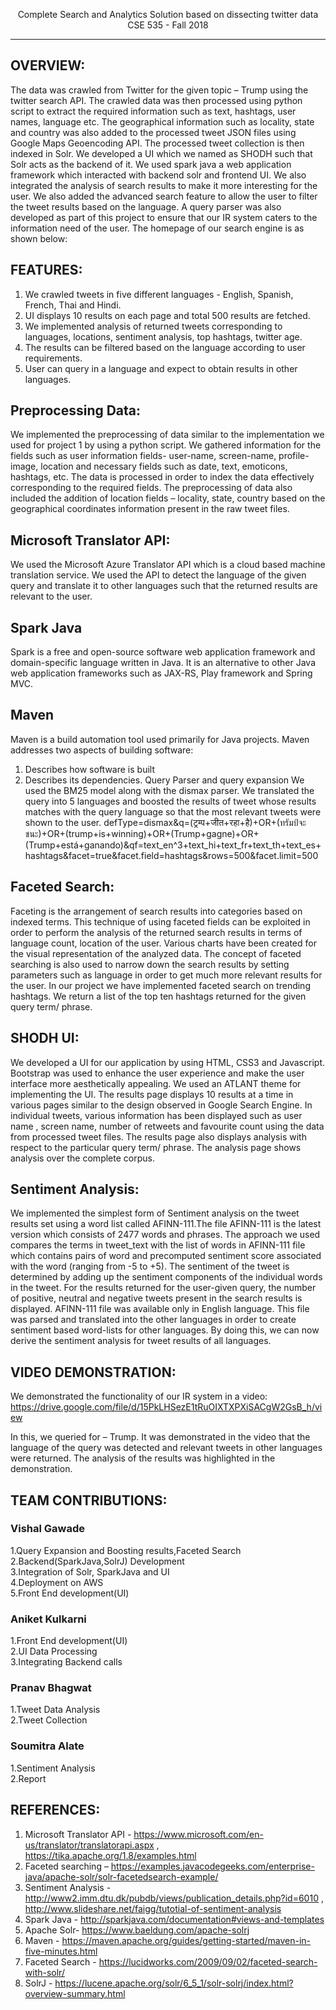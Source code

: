 <p align="center"Information Retrieval</br>Complete Search and Analytics Solution based on dissecting twitter data</br>CSE 535 - Fall 2018 </p>

------

OVERVIEW:
------
The data was crawled from Twitter for the given topic – Trump using the twitter search API. The crawled data was then processed using python script to extract the required information such as text, hashtags, user names, language etc. The geographical information such as locality, state and country was also added to the processed tweet JSON files using Google Maps Geoencoding API. The processed tweet collection is then indexed in Solr. We developed a UI which we named as SHODH such that Solr acts as the backend of it. We used spark java a web application framework which interacted with backend solr and frontend UI. We also integrated the analysis of search results to make it more interesting for the user. We also added the advanced search feature to allow the user to filter the tweet results based on the language. A query parser was also developed as part of this project to ensure that our IR system caters to the information need of the user. The homepage of our search engine is as shown below: 

FEATURES:
-------
1)	We crawled tweets in five different languages - English, Spanish, French, Thai and Hindi.	 
2)	UI displays 10 results on each page and total 500 results are fetched.
3)	We implemented analysis of returned tweets corresponding to languages, locations, sentiment analysis, top hashtags, twitter age. 	 
4)	The results can be filtered based on the language according to user requirements.	
5)	User can query in a language and expect to obtain results in other languages.	

Preprocessing Data:
-------
We implemented the preprocessing of data similar to the implementation we used for project 1 by using a python script. We gathered information for the fields such as user information fields- user-name, screen-name, profile-image, location and necessary fields such as date, text, emoticons, hashtags, etc. The data is processed in order to index the data effectively corresponding to the required fields. The preprocessing of data also included the addition of location fields – locality, state, country based on the geographical coordinates information present in the raw tweet files. 

Microsoft Translator API: 
-------
We used the Microsoft Azure Translator API  which is a cloud based machine translation service. We used the API to detect the language of the given query and translate it to other languages such that the returned results are relevant to the user.

Spark Java
--------
Spark is a free and open-source software web application framework and domain-specific language written in Java. It is an alternative to other Java web application frameworks such as JAX-RS, Play framework and Spring MVC. 
	
Maven
--------
Maven is a build automation tool used primarily for Java projects. Maven addresses two aspects of building software: 
1) Describes how software is built
2) Describes its dependencies.
Query Parser and query expansion
We used the BM25 model along with the dismax parser. We translated the query into 5 languages and boosted the results of tweet whose results matches with the query language so that the most relevant tweets were shown to the user.
defType=dismax&q=(ट्रम्प+जीत+रहा+है)+OR+(ทรัมป์จะชนะ)+OR+(trump+is+winning)+OR+(Trump+gagne)+OR+(Trump+está+ganando)&qf=text_en^3+text_hi+text_fr+text_th+text_es+hashtags&facet=true&facet.field=hashtags&rows=500&facet.limit=500

Faceted Search: 
---------
Faceting is the arrangement of search results into categories based on indexed terms. This technique of using faceted fields can be exploited in order to perform the analysis of the returned search results in terms of language count, location of the user. Various charts have been created for the visual representation of the analyzed data. The concept of faceted searching is also used to narrow down the search results by setting parameters such as language in order to get much more relevant results for the user. In our project we have implemented faceted search on trending hashtags. We return a list of the top ten hashtags returned for the given query term/ phrase.
  
SHODH UI: 
---------
We developed a UI for our application by using HTML, CSS3 and Javascript. Bootstrap was used to enhance the user experience and make the user interface more aesthetically appealing. We used an ATLANT theme for implementing the UI. The results page displays 10 results at a time in various pages similar to the design observed in Google Search Engine. In individual tweets, various information has been displayed such as user name , screen name, number of retweets and favourite count using the data from processed tweet files. The results page also displays analysis with respect to the particular query term/ phrase. The analysis page shows analysis over the complete corpus.

 
Sentiment Analysis: 
-----------
We implemented the simplest form of Sentiment analysis on the tweet results set using a word list called AFINN-111.The file AFINN-111 is the latest version which consists of 2477 words and phrases. The approach we used compares the terms in tweet_text with the list of words in AFINN-111 file which contains pairs of word and precomputed sentiment score associated with the word (ranging from -5 to +5). The sentiment of the tweet is determined by adding up the sentiment components of the individual words in the tweet. For the results returned for the user-given query, the number of positive, neutral and negative tweets present in the search results is displayed.  AFINN-111 file was available only in English language. This file was parsed and translated into the other languages in order to create sentiment based word-lists for other languages. By doing this, we can now derive the sentiment analysis for tweet results of all languages.

VIDEO DEMONSTRATION: 
----------
We demonstrated the functionality of our IR system in a video: 
https://drive.google.com/file/d/15PkLHSezE1tRuOIXTXPXiSACgW2GsB_h/view
 
In this, we queried for – Trump. It was demonstrated in the video that the language of the query was detected and relevant tweets in other languages were returned. The analysis of the results was highlighted in the demonstration. 
 

TEAM CONTRIBUTIONS: 
---------
### Vishal Gawade
1.Query Expansion and Boosting results,Faceted Search</br>
2.Backend(SparkJava,SolrJ) Development</br>
3.Integration of Solr, SparkJava and UI</br>
4.Deployment on AWS</br>
5.Front End development(UI)</br>
### Aniket Kulkarni</br>

1.Front End development(UI)</br>
2.UI Data Processing</br>
3.Integrating Backend calls </br>
### Pranav Bhagwat	</br>
1.Tweet Data Analysis</br>
2.Tweet Collection</br>
### Soumitra Alate	</br>
1.Sentiment Analysis</br>
2.Report</br>
 

REFERENCES:  
----
1)	Microsoft Translator API - https://www.microsoft.com/en-us/translator/translatorapi.aspx , https://tika.apache.org/1.8/examples.html
2)	Faceted searching – https://examples.javacodegeeks.com/enterprise-java/apache-solr/solr-facetedsearch-example/
3)	Sentiment Analysis - http://www2.imm.dtu.dk/pubdb/views/publication_details.php?id=6010 , http://www.slideshare.net/faigg/tutotial-of-sentiment-analysis
4)	Spark Java - http://sparkjava.com/documentation#views-and-templates
5)	Apache Solr- https://www.baeldung.com/apache-solrj
6)	Maven - https://maven.apache.org/guides/getting-started/maven-in-five-minutes.html
7)	Faceted Search - https://lucidworks.com/2009/09/02/faceted-search-with-solr/
8)	SolrJ - https://lucene.apache.org/solr/6_5_1/solr-solrj/index.html?overview-summary.html

